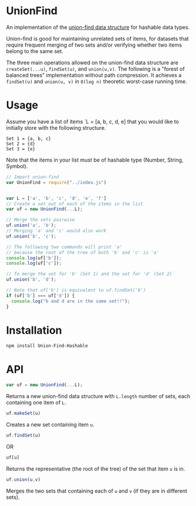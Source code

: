 # UnionFind
An implementation of the [union-find data structure](http://en.wikipedia.org/wiki/Disjoint-set_data_structure) for hashable data types.

Union-find is good for maintaining unrelated sets of items, for datasets that require frequent merging of two sets and/or verifying whether two items belong to the same set.

The three main operations allowed on the union-find data structure are `createSet(...u)`, `findSet(u)`, and `union(u,v)`.
The following is a "forest of balanced trees" implementation without path compression.  It achieves a `findSet(u)` and `union(u, v)` in `O(log n)` theoretic worst-case running time.

# Usage

Assume you have a list of items `L = [a, b, c, d, e] that you would like to initially store with the following structure.

```
Set 1 = {a, b, c}
Set 2 = {d}
Set 3 = {e}
```

Note that the items in your list must be of hashable type (Number, String, Symbol).

```javascript
// Import union-find
var UnionFind = require("../index.js")


var L = ['a', 'b', 'c', 'd', 'e', 'f']
// Create a set out of each of the items in the list 
var uf = new UnionFind(...L);

// Merge the sets pairwise
uf.union('a', 'b'); 
// Merging 'a' and 'c' would also work
uf.union('b', 'c');  

// The following two commands will print 'a' 
// because the root of the tree of both 'b' and 'c' is 'a'
console.log(uf['b']);   
console.log(uf['c']);   

// To merge the set for 'b' (Set 1) and the set for 'd' (Set 2)
uf.union('b', 'd');

// Note that uf['b'] is equivalent to uf.findSet('b')
if (uf['b'] === uf['d']) {
  console.log("b and d are in the same set!!");
}

```


# Installation

```
npm install Union-Find-Hashable
```


# API

```javascript
var uf = new UnionFind(...L);
```

Returns a new union-find data structure with `L.length` number of sets, each containing one item of `L`.

```javascript
uf.makeSet(u)
```

Creates a new set containing item `u`.


```javascript
uf.findSet(u)
```
OR
```javascript
uf[u]
```


Returns the representative (the root of the tree) of the set that item `u` is in.


```javascript
uf.union(u,v)
```

Merges the two sets that containing each of `u` and `v` (if they are in different sets). 


